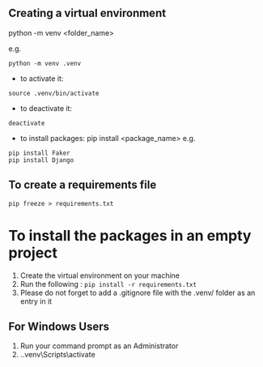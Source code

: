 ## Creating a virtual environment

python -m venv <folder_name>

e.g.

```
python -m venv .venv
```
- to activate it:
```
source .venv/bin/activate
```
- to deactivate it:
```
deactivate
```

- to install packages:
pip install <package_name>
e.g.
```
pip install Faker
pip install Django
```

## To create a requirements file
```
pip freeze > requirements.txt
```
# To install the packages in an empty project
1. Create the virtual environment on your machine
2. Run the following : ```pip install -r requirements.txt```
3. Please do not forget to add a .gitignore file with the .venv/ folder as an entry in it

## For Windows Users
1. Run your command prompt as an Administrator
2. .\.venv\Scripts\activate